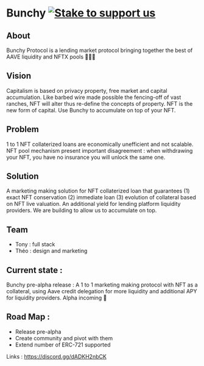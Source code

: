 # Bunchy [![Stake to support us](https://badge.devprotocol.xyz/0x28Ea94a44D5a85cAa13016d4eEFdfe5A669A2994/descriptive)](https://stakes.social/0x28Ea94a44D5a85cAa13016d4eEFdfe5A669A2994)

## About
Bunchy Protocol is a lending market protocol bringing together the best of AAVE liquidity and NFTX pools 👻🐵💐



## Vision
Capitalism is based on privacy property, free market and capital accumulation.
Like barbed wire made possible the fencing-off of vast ranches, NFT will alter thus re-define the concepts of property. NFT is the new form of capital.
Use Bunchy to accumulate on top of your NFT. 


## Problem
1 to 1 NFT collaterized loans are economically unefficient and not scalable.
NFT pool mechanism present important disagreement : when withdrawing your NFT, you have no insurance you will unlock the same one.


## Solution
A marketing making solution for NFT collaterized loan that guarantees (1) exact NFT conservation (2) immediate loan (3) evolution of collateral based on NFT live valuation.
An additional yield for lending platform liquidity providers.
We are building to allow us to accumulate on top.


## Team
- Tony : full stack
- Théo : design and marketing


## Current state :
Bunchy pre-alpha release : A 1 to 1 marketing making protocol with NFT as a collateral, using Aave credit delegation for more liquidity and additional APY for liquidity providers.
Alpha incoming 👀


## Road Map :
- Release pre-alpha
- Create community and pivot with them
- Extend number of ERC-721 supported


Links :
https://discord.gg/dADKH2nbCK
